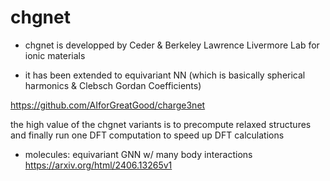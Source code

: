 # chgnet

- chgnet is developped by Ceder & Berkeley Lawrence Livermore Lab for ionic materials

- it has been extended to equivariant NN (which is basically spherical harmonics & Clebsch Gordan Coefficients)

https://github.com/AIforGreatGood/charge3net

the high value of the chgnet variants is to precompute relaxed structures and finally run one DFT computation to speed up DFT calculations 

- molecules: equivariant GNN w/ many body interactions https://arxiv.org/html/2406.13265v1 
